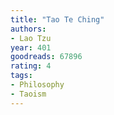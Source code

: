 ```yaml
---
title: "Tao Te Ching"
authors:
- Lao Tzu
year: 401
goodreads: 67896
rating: 4
tags:
- Philosophy
- Taoism
---
```

